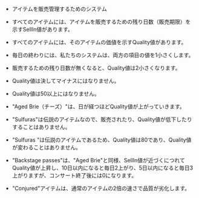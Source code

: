 * アイテムを販売管理するためのシステム
* すべてのアイテムには、アイテムを販売するための残り日数（販売期限）を示すSellIn値があります。
* すべてのアイテムには、そのアイテムの価値を示すQuality値があります。
* 毎日の終わりには、私たちのシステムは、両方の項目の値を1小さくします。
* 販売するための残り日数が無くなると、Quality値は2小さくなります。

* Quality値は決してマイナスにはなりません。
* Quality値は50以上にはなりません。

* "Aged Brie（チーズ）"は、日が経つほどQuality値が上がっていきます。

* "Sulfuras"は伝説のアイテムなので、販売されたり、Quality値が低下したりすることはありません。
* "Sulfuras "は伝説のアイテムであるため、Quality値は80であり、Quality値が変わることはありません。
* "Backstage passes"は、"Aged Brie"と同様、SellIn値が近づくにつれてQuality値が上昇し、10日以内になると毎日2上がり、5日以内になると毎日3上がりますが、コンサート終了後には0になります。
* "Conjured"アイテムは、通常のアイテムの2倍の速さで品質が劣化します。
